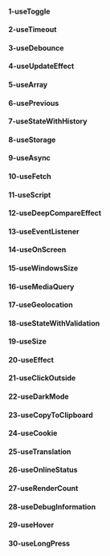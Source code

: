 #### 1-useToggle
#### 2-useTimeout
#### 3-useDebounce
#### 4-useUpdateEffect
#### 5-useArray
#### 6-usePrevious
#### 7-useStateWithHistory
#### 8-useStorage
#### 9-useAsync
#### 10-useFetch
#### 11-useScript
#### 12-useDeepCompareEffect
#### 13-useEventListener
#### 14-useOnScreen
#### 15-useWindowsSize
#### 16-useMediaQuery
#### 17-useGeolocation
#### 18-useStateWithValidation
#### 19-useSize
#### 20-useEffect
#### 21-useClickOutside
#### 22-useDarkMode
#### 23-useCopyToClipboard
#### 24-useCookie
#### 25-useTranslation
#### 26-useOnlineStatus
#### 27-useRenderCount
#### 28-useDebugInformation
#### 29-useHover
#### 30-useLongPress
